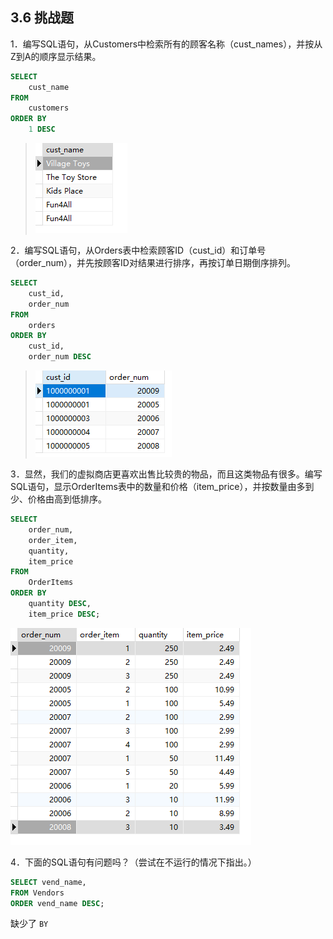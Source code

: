 ## 3.6 挑战题

1．编写SQL语句，从Customers中检索所有的顾客名称（cust_names），并按从Z到A的顺序显示结果。

```sql
SELECT
	cust_name 
FROM
	customers 
ORDER BY
	1 DESC
```

> ![image-20240301164849209](./assets/image-20240301164849209.png)

2．编写SQL语句，从Orders表中检索顾客ID（cust_id）和订单号（order_num），并先按顾客ID对结果进行排序，再按订单日期倒序排列。

```sql
SELECT
	cust_id,
	order_num 
FROM
	orders 
ORDER BY
	cust_id,
	order_num DESC
```

> ![image-20240301164951236](./assets/image-20240301164951236.png)

3．显然，我们的虚拟商店更喜欢出售比较贵的物品，而且这类物品有很多。编写SQL语句，显示OrderItems表中的数量和价格（item_price），并按数量由多到少、价格由高到低排序。

```sql
SELECT
	order_num,
	order_item,
	quantity,
	item_price 
FROM
	OrderItems 
ORDER BY
	quantity DESC,
	item_price DESC;
```

![image-20240301165605083](./assets/image-20240301165605083.png)

4．下面的SQL语句有问题吗？（尝试在不运行的情况下指出。）

```sql
SELECT vend_name,
FROM Vendors
ORDER vend_name DESC;
```

缺少了 `BY`